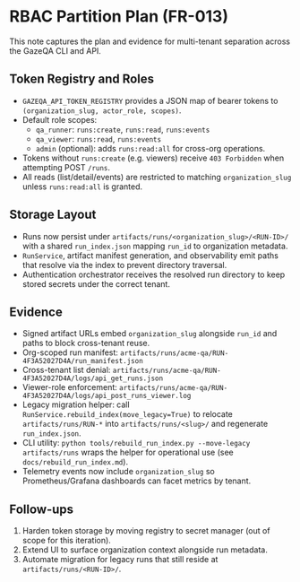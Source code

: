 # RBAC Partition Plan (FR-013)

This note captures the plan and evidence for multi-tenant separation across the GazeQA CLI and API.

## Token Registry and Roles

- `GAZEQA_API_TOKEN_REGISTRY` provides a JSON map of bearer tokens to `(organization_slug, actor_role, scopes)`.
- Default role scopes:
  - `qa_runner`: `runs:create`, `runs:read`, `runs:events`
  - `qa_viewer`: `runs:read`, `runs:events`
  - `admin` (optional): adds `runs:read:all` for cross-org operations.
- Tokens without `runs:create` (e.g. viewers) receive `403 Forbidden` when attempting POST `/runs`.
- All reads (list/detail/events) are restricted to matching `organization_slug` unless `runs:read:all` is granted.

## Storage Layout

- Runs now persist under `artifacts/runs/<organization_slug>/<RUN-ID>/` with a shared `run_index.json` mapping `run_id` to organization metadata.
- `RunService`, artifact manifest generation, and observability emit paths that resolve via the index to prevent directory traversal.
- Authentication orchestrator receives the resolved run directory to keep stored secrets under the correct tenant.

## Evidence

- Signed artifact URLs embed `organization_slug` alongside `run_id` and paths to block cross-tenant reuse.
- Org-scoped run manifest: `artifacts/runs/acme-qa/RUN-4F3A52027D4A/run_manifest.json`
- Cross-tenant list denial: `artifacts/runs/acme-qa/RUN-4F3A52027D4A/logs/api_get_runs.json`
- Viewer-role enforcement: `artifacts/runs/acme-qa/RUN-4F3A52027D4A/logs/api_post_runs_viewer.log`
- Legacy migration helper: call `RunService.rebuild_index(move_legacy=True)` to relocate `artifacts/runs/RUN-*` into `artifacts/runs/<slug>/` and regenerate `run_index.json`.
- CLI utility: `python tools/rebuild_run_index.py --move-legacy artifacts/runs` wraps the helper for operational use (see `docs/rebuild_run_index.md`).
- Telemetry events now include `organization_slug` so Prometheus/Grafana dashboards can facet metrics by tenant.

## Follow-ups

1. Harden token storage by moving registry to secret manager (out of scope for this iteration).
2. Extend UI to surface organization context alongside run metadata.
3. Automate migration for legacy runs that still reside at `artifacts/runs/<RUN-ID>/`.
